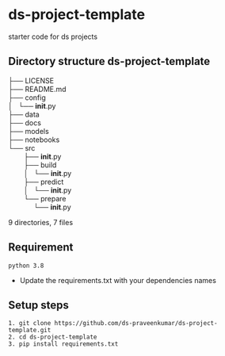 # ds-project-template
starter code for ds projects

## Directory structure ds-project-template

├── LICENSE <br/>
├── README.md <br/>
├── config <br/>
│   └── __init__.py <br/>
├── data <br/>
├── docs <br/>
├── models <br/>
├── notebooks <br/>
└── src <br/>
&nbsp;&nbsp;&nbsp;&nbsp;&nbsp;&nbsp;&nbsp; ├── __init__.py <br/>
&nbsp;&nbsp;&nbsp;&nbsp;&nbsp;&nbsp;&nbsp;    ├── build <br/>
&nbsp;&nbsp;&nbsp;&nbsp;&nbsp;&nbsp;&nbsp;    │   └── __init__.py <br/>
&nbsp;&nbsp;&nbsp;&nbsp;&nbsp;&nbsp;&nbsp;    ├── predict <br/>
&nbsp;&nbsp;&nbsp;&nbsp;&nbsp;&nbsp;&nbsp;    │   └── __init__.py <br/>
&nbsp;&nbsp;&nbsp;&nbsp;&nbsp;&nbsp;&nbsp;    └── prepare <br/>
&nbsp;&nbsp;&nbsp;&nbsp;&nbsp;&nbsp;&nbsp;&nbsp; &nbsp; &nbsp;         └── __init__.py 

9 directories, 7 files


## Requirement
```
python 3.8
```
* Update the requirements.txt with your dependencies names

## Setup steps
```
1. git clone https://github.com/ds-praveenkumar/ds-project-template.git
2. cd ds-project-template
3. pip install requirements.txt
```